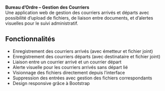 **Bureau d’Ordre – Gestion des Courriers**  
Une application web de gestion des courriers arrivés et départs avec possibilité d’upload de fichiers, de liaison entre documents, et d’alertes visuelles pour le suivi administratif.

##  Fonctionnalités
- Enregistrement des courriers arrivés (avec émetteur et fichier joint)
- Enregistrement des courriers départs (avec destinataire et fichier joint)
- Liaison entre un courrier arrivé et un courrier départ
- Alerte visuelle pour les courriers arrivés sans départ lié
- Visionnage des fichiers directement depuis l’interface
- Suppression des entrées avec gestion des fichiers correspondants
- Design responsive grâce à Bootstrap
